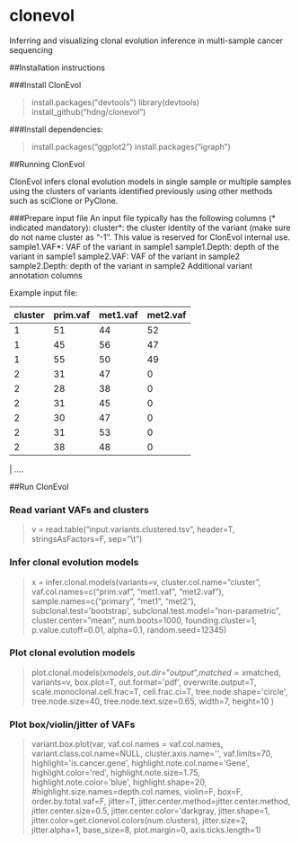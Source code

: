 # clonevol
Inferring and visualizing clonal evolution inference in multi-sample cancer sequencing

##Installation instructions

###Install ClonEvol
> install.packages("devtools")
> library(devtools)
> install_github(“hdng/clonevol”)

###Install dependencies:
>install.packages(“ggplot2”)
>install.packages(“igraph”)

##Running ClonEvol

ClonEvol infers clonal evolution models in single sample or multiple samples using the clusters of variants identified previously using other methods such as sciClone or PyClone.

###Prepare input file
An input file typically has the following columns (* indicated mandatory):
cluster*: the cluster identity of the variant (make sure do not name cluster as “-1”. This value is reserved for ClonEvol internal use.
sample1.VAF*: VAF of the variant in sample1
sample1.Depth: depth of the variant in sample1
sample2.VAF: VAF of the variant in sample2
sample2.Depth: depth of the variant in sample2
Additional variant annotation columns

Example input file:

| cluster  |  prim.vaf  |  met1.vaf  |  met2.vaf |
|----------|------------|------------|-----------|
| 1        |  51        |  44        |  52       |
| 1        |  45        |  56        |  47       |
| 1        |  55        |  50        |  49       |
| 2        |  31        |  47        |  0        |
| 2        |  28        |  38        |  0        |
| 2        |  31        |  45        |  0        |
| 2        |  30        |  47        |  0        |
| 2        |  31        |  53        |  0        |
| 2        |  38        |  48        |  0        |

| ….

##Run ClonEvol
### Read variant VAFs and clusters
> v = read.table(“input.variants.clustered.tsv”, header=T, stringsAsFactors=F, sep=”\t”)

### Infer clonal evolution models
> x = infer.clonal.models(variants=v,
            cluster.col.name=”cluster”,
vaf.col.names=c(“prim.vaf”, “met1.vaf”, “met2.vaf”),
                            sample.names=c(“primary”, “met1”, “met2”),
                            subclonal.test='bootstrap',
                            subclonal.test.model=”non-parametric”,
                            cluster.center=”mean”,
                            num.boots=1000,
                            founding.cluster=1,
                            p.value.cutoff=0.01,
                            alpha=0.1,
                            random.seed=12345)

### Plot clonal evolution models
> plot.clonal.models(x$models,
                       out.dir=”output”,
                       matched=x$matched,
                       variants=v,
                       box.plot=T,
                       out.format='pdf',
overwrite.output=T,
                       scale.monoclonal.cell.frac=T,
                       cell.frac.ci=T,
                       tree.node.shape='circle',
                       tree.node.size=40,
                       tree.node.text.size=0.65,
                       width=7, height=10
    )


### Plot box/violin/jitter of VAFs
> variant.box.plot(var, vaf.col.names = vaf.col.names,
                          variant.class.col.name=NULL,
                          cluster.axis.name='',
                          vaf.limits=70,
                          highlight='is.cancer.gene',
                          highlight.note.col.name='Gene',
                          highlight.color='red',
                          highlight.note.size=1.75,
                          highlight.note.color='blue',
                          highlight.shape=20,
                          #highlight.size.names=depth.col.names,
                          violin=F,
                          box=F,
                          order.by.total.vaf=F,
                          jitter=T,
                          jitter.center.method=jitter.center.method,
                          jitter.center.size=0.5,
                          jitter.center.color='darkgray,
                          jitter.shape=1,
                          jitter.color=get.clonevol.colors(num.clusters),
                          jitter.size=2,
                          jitter.alpha=1,
                          base_size=8,
                          plot.margin=0,
                          axis.ticks.length=1)





